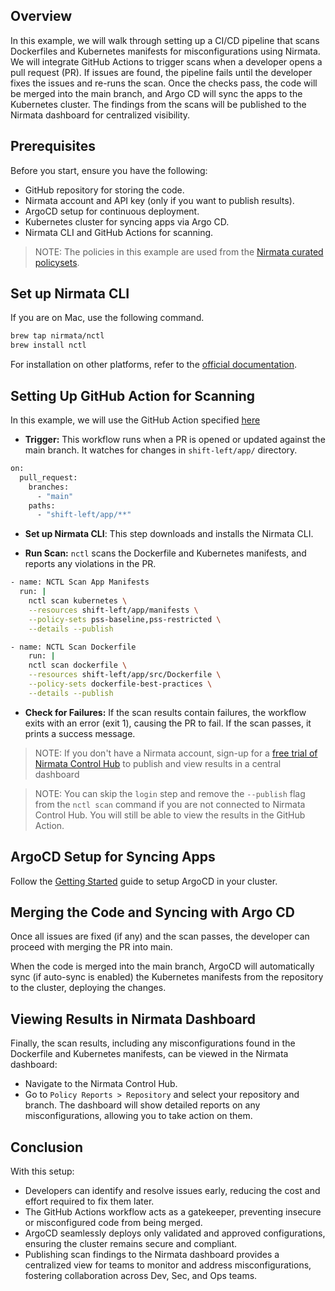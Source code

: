 ## Overview
In this example, we will walk through setting up a CI/CD pipeline that scans Dockerfiles and Kubernetes manifests for misconfigurations using Nirmata. We will integrate GitHub Actions to trigger scans when a developer opens a pull request (PR). If issues are found, the pipeline fails until the developer fixes the issues and re-runs the scan. Once the checks pass, the code will be merged into the main branch, and Argo CD will sync the apps to the Kubernetes cluster. The findings from the scans will be published to the Nirmata dashboard for centralized visibility.

## Prerequisites
Before you start, ensure you have the following:

* GitHub repository for storing the code.
* Nirmata account and API key (only if you want to publish results).
* ArgoCD setup for continuous deployment.
* Kubernetes cluster for syncing apps via Argo CD.
* Nirmata CLI and GitHub Actions for scanning.

>NOTE: The policies in this example are used from the [Nirmata curated policysets](https://github.com/nirmata/kyverno-policies).

## Set up Nirmata CLI
If you are on Mac, use the following command.
```bash
brew tap nirmata/nctl
brew install nctl
```

For installation on other platforms, refer to the [official documentation](https://docs.nirmata.io/docs/nctl/installation/).

## Setting Up GitHub Action for Scanning
In this example, we will use the GitHub Action specified [here](./../../.github/workflows/nirmata-scan-guestbook-app.yaml)

* **Trigger:** This workflow runs when a PR is opened or updated against the main branch. It watches for changes in `shift-left/app/` directory.
```bash
on:
  pull_request:
    branches:
      - "main"
    paths:
      - "shift-left/app/**"
```

* **Set up Nirmata CLI**: This step downloads and installs the Nirmata CLI.

* **Run Scan:** `nctl` scans the Dockerfile and Kubernetes manifests, and reports any violations in the PR.
```bash
- name: NCTL Scan App Manifests
  run: |
    nctl scan kubernetes \
    --resources shift-left/app/manifests \
    --policy-sets pss-baseline,pss-restricted \
    --details --publish

- name: NCTL Scan Dockerfile
    run: |
    nctl scan dockerfile \
    --resources shift-left/app/src/Dockerfile \
    --policy-sets dockerfile-best-practices \
    --details --publish
```

* **Check for Failures:** If the scan results contain failures, the workflow exits with an error (exit 1), causing the PR to fail. If the scan passes, it prints a success message.

>NOTE: If you don't have a Nirmata account, sign-up for a [free trial of Nirmata Control Hub](https://try.nirmata.io/) to publish and view results in a central dashboard

>NOTE: You can skip the `login` step and remove the `--publish` flag from the `nctl scan` command if you are not connected to Nirmata Control Hub. You will still be able to view the results in the GitHub Action.

## ArgoCD Setup for Syncing Apps
Follow the [Getting Started](https://argo-cd.readthedocs.io/en/stable/getting_started/) guide to setup ArgoCD in your cluster.

## Merging the Code and Syncing with Argo CD
Once all issues are fixed (if any) and the scan passes, the developer can proceed with merging the PR into main.

When the code is merged into the main branch, ArgoCD will automatically sync (if auto-sync is enabled) the Kubernetes manifests from the repository to the cluster, deploying the changes.

## Viewing Results in Nirmata Dashboard
Finally, the scan results, including any misconfigurations found in the Dockerfile and Kubernetes manifests, can be viewed in the Nirmata dashboard:

* Navigate to the Nirmata Control Hub.
* Go to `Policy Reports > Repository` and select your repository and branch.
The dashboard will show detailed reports on any misconfigurations, allowing you to take action on them.


## Conclusion
With this setup:

* Developers can identify and resolve issues early, reducing the cost and effort required to fix them later.
* The GitHub Actions workflow acts as a gatekeeper, preventing insecure or misconfigured code from being merged.
* ArgoCD seamlessly deploys only validated and approved configurations, ensuring the cluster remains secure and compliant.
* Publishing scan findings to the Nirmata dashboard provides a centralized view for teams to monitor and address misconfigurations, fostering collaboration across Dev, Sec, and Ops teams.
